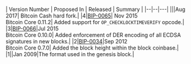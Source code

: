 | Version Number | Proposed In | Released | Summary |
|--|--|---|
|||Aug 2017| Bitcoin Cash hard fork.|
|4|[BIP-0065](/history/bips)| Nov 2015<br>Bitcoin Core 0.11.2| Added support for `OP_CHECKLOCKTIMEVERIFY` opcode.|
|3|[BIP-0066](/history/bips)|Jul 2015<br>Bitcoin Core 0.10.0| Added enforcement of DER encoding of all ECDSA signatures in new blocks.|
|2|[BIP-0034](/history/bips)|Sep 2012<br>Bitcoin Core 0.7.0| Added the block height within the block coinbase.|
|1||Jan 2009|The format used in the genesis block.|